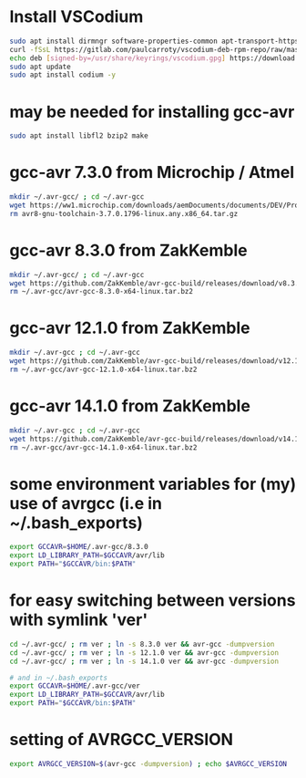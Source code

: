 # Install VSCodium
```bash
sudo apt install dirmngr software-properties-common apt-transport-https curl -y
curl -fSsL https://gitlab.com/paulcarroty/vscodium-deb-rpm-repo/raw/master/pub.gpg | sudo gpg --dearmor | sudo tee /usr/share/keyrings/vscodium.gpg > /dev/null
echo deb [signed-by=/usr/share/keyrings/vscodium.gpg] https://download.vscodium.com/debs vscodium main | sudo tee /etc/apt/sources.list.d/vscodium.list
sudo apt update
sudo apt install codium -y
```

# may be needed for installing gcc-avr
```bash
sudo apt install libfl2 bzip2 make
```

# gcc-avr 7.3.0 from Microchip / Atmel
```bash
mkdir ~/.avr-gcc/ ; cd ~/.avr-gcc
wget https://ww1.microchip.com/downloads/aemDocuments/documents/DEV/ProductDocuments/SoftwareTools/avr8-gnu-toolchain-3.7.0.1796-linux.any.x86_64.tar.gz && tar -xvf avr8-gnu-toolchain-3.7.0.1796-linux.any.x86_64.tar.gz && mv avr8-gnu-toolchain-linux_x86_64 7.3.0
rm avr8-gnu-toolchain-3.7.0.1796-linux.any.x86_64.tar.gz
```

# gcc-avr 8.3.0 from ZakKemble 
```bash
mkdir ~/.avr-gcc/ ; cd ~/.avr-gcc
wget https://github.com/ZakKemble/avr-gcc-build/releases/download/v8.3.0-1/avr-gcc-8.3.0-x64-linux.tar.bz2 && tar -xvf avr-gcc-8.3.0-x64-linux.tar.bz2 && mv avr-gcc-8.3.0-x64-linux 8.3.0
rm ~/.avr-gcc/avr-gcc-8.3.0-x64-linux.tar.bz2
```

# gcc-avr 12.1.0 from ZakKemble 
```bash
mkdir ~/.avr-gcc ; cd ~/.avr-gcc
wget https://github.com/ZakKemble/avr-gcc-build/releases/download/v12.1.0-1/avr-gcc-12.1.0-x64-linux.tar.bz2 && tar -xvf avr-gcc-12.1.0-x64-linux.tar.bz2 && mv avr-gcc-12.1.0-x64-linux 12.1.0
rm ~/.avr-gcc/avr-gcc-12.1.0-x64-linux.tar.bz2
```

# gcc-avr 14.1.0 from ZakKemble 
```bash
mkdir ~/.avr-gcc ; cd ~/.avr-gcc
wget https://github.com/ZakKemble/avr-gcc-build/releases/download/v14.1.0-1/avr-gcc-14.1.0-x64-linux.tar.bz2 && tar -xvf avr-gcc-14.1.0-x64-linux.tar.bz2 && mv avr-gcc-14.1.0-x64-linux 14.1.0
rm ~/.avr-gcc/avr-gcc-14.1.0-x64-linux.tar.bz2 
```

# some environment variables for (my) use of avrgcc (i.e in ~/.bash_exports)
```bash
export GCCAVR=$HOME/.avr-gcc/8.3.0
export LD_LIBRARY_PATH=$GCCAVR/avr/lib
export PATH="$GCCAVR/bin:$PATH"
```

# for easy switching between versions with symlink 'ver'
```bash
cd ~/.avr-gcc/ ; rm ver ; ln -s 8.3.0 ver && avr-gcc -dumpversion
cd ~/.avr-gcc/ ; rm ver ; ln -s 12.1.0 ver && avr-gcc -dumpversion
cd ~/.avr-gcc/ ; rm ver ; ln -s 14.1.0 ver && avr-gcc -dumpversion

# and in ~/.bash_exports
export GCCAVR=$HOME/.avr-gcc/ver
export LD_LIBRARY_PATH=$GCCAVR/avr/lib
export PATH="$GCCAVR/bin:$PATH"
```

# setting of AVRGCC_VERSION
```bash
export AVRGCC_VERSION=$(avr-gcc -dumpversion) ; echo $AVRGCC_VERSION
```
